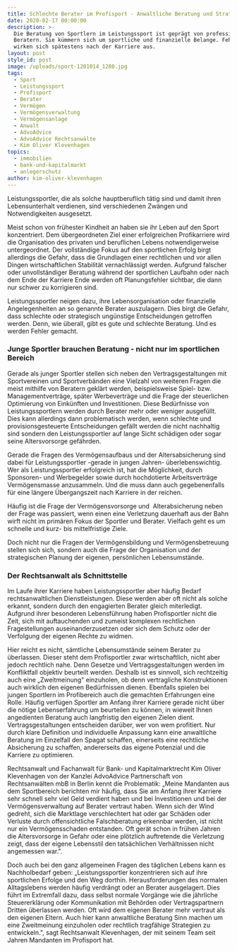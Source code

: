 ```yaml
---
title: Schlechte Berater im Profisport - Anwaltliche Beratung und Strategien
date: 2020-02-17 00:00:00
description: >-
  Die Beratung von Sportlern im Leistungssport ist geprägt von professionellen
  Beratern. Sie kümmern sich um sportliche und finanzielle Belange. Fehler
  wirken sich spätestens nach der Karriere aus.
layout: post
style_id: post
image: /uploads/sport-1201014_1280.jpg
tags:
  - Sport
  - Leistungssport
  - Profisport
  - Berater
  - Vermögen
  - Vermögensverwaltung
  - Vermögensanlage
  - Anwalt
  - AdvoAdvice
  - AdvoAdvice Rechtsanwälte
  - Kim Oliver Klevenhagen
topics:
  - immobilien
  - bank-und-kapitalmarkt
  - anlegerschutz
author: kim-oliver-klevenhagen
---
```

Leistungssportler, die als solche hauptberuflich tätig sind und damit ihren Lebensunterhalt verdienen, sind verschiedenen Zwängen und Notwendigkeiten ausgesetzt.

Meist schon von frühester Kindheit an haben sie ihr Leben auf den Sport konzentriert. Dem übergeordneten Ziel einer erfolgreichen Profikarriere wird die Organisation des privaten und beruflichen Lebens notwendigerweise untergeordnet. Der vollständige Fokus auf den sportlichen Erfolg birgt allerdings die Gefahr, dass die Grundlagen einer rechtlichen und vor allen Dingen wirtschaftlichen Stabilität vernachlässigt werden. Aufgrund falscher oder unvollständiger Beratung während der sportlichen Laufbahn oder nach dem Ende der Karriere Ende werden oft Planungsfehler sichtbar, die dann nur schwer zu korrigieren sind.

Leistungssportler neigen dazu, ihre Lebensorganisation oder finanzielle Angelegenheiten an so genannte Berater auszulagern. Dies birgt die Gefahr, dass schlechte oder strategisch ungünstige Entscheidungen getroffen werden. Denn, wie überall, gibt es gute und schlechte Beratung. Und es werden Fehler gemacht.

### Junge Sportler brauchen Beratung - nicht nur im sportlichen Bereich&nbsp;

Gerade als junger Sportler stellen sich neben den Vertragsgestaltungen mit Sportvereinen und Sportverbänden eine Vielzahl von weiteren Fragen die meist mithilfe von Beratern geklärt werden, beispielsweise Spiel- bzw. Managementverträge, später Werbeverträge und die Frage der steuerlichen Optimierung von Einkünften und Investitionen. Diese Bedürfnisse von Leistungssportlern werden durch Berater mehr oder weniger ausgefüllt. Dies kann allerdings dann problematisch werden, wenn schlechte und provisionsgesteuerte Entscheidungen gefällt werden die nicht nachhaltig sind sondern den Leistungssportler auf lange Sicht schädigen oder sogar seine Altersvorsorge gefährden.

Gerade die Fragen des Vermögensaufbaus und der Altersabsicherung sind dabei für Leistungssportler -gerade in jungen Jahren- überlebenswichtig. Wer als Leistungssportler erfolgreich ist, hat die Möglichkeit, durch Sponsoren- und Werbegelder sowie durch hochdotierte Arbeitsverträge Vermögensmasse anzusammeln. Und die muss dann auch gegebenenfalls für eine längere Übergangszeit nach Karriere in der reichen.

Häufig ist die Frage der Vermögensvorsorge und&nbsp; Alterabsicherung neben der Frage was passiert, wenn einen eine Verletzung dauerhaft aus der Bahn wirft nicht im primären Fokus der Sportler und Berater. Vielfach geht es um schnelle und kurz- bis mittelfristige Ziele.

Doch nicht nur die Fragen der Vermögensbildung und Vermögensbetreuung stellen sich sich, sondern auch die Frage der Organisation und der strategischen Planung der eigenen, persönlichen Lebensumstände.

### Der Rechtsanwalt als Schnittstelle

Im Laufe ihrer Karriere haben Leistungssportler aber häufig Bedarf rechtsanwaltlichen Dienstleistungen. Diese werden aber oft nicht als solche erkannt, sondern durch den engagierten Berater gleich miterledigt. Aufgrund ihrer besonderen Lebensführung haben Profisportler nicht die Zeit, sich mit auftauchenden und zumeist komplexen rechtlichen Fragestellungen auseinanderzusetzen oder sich dem Schutz oder der Verfolgung der eigenen Rechte zu widmen.

Hier reicht es nicht, sämtliche Lebensumstände seinem Berater zu überlassen. Dieser steht dem Profisportler zwar wirtschaftlich, nicht aber jedoch rechtlich nahe. Denn Gesetze und Vertragsgestaltungen werden im Konfliktfall objektiv beurteilt werden. Deshalb ist es sinnvoll, sich rechtzeitig auch eine „Zweitmeinung" einzuholen, ob denn vertragliche Konstruktionen auch wirklich den eigenen Bedürfnissen dienen. Ebenfalls spielen bei jungen Sportlern im Profibereich auch die gemachten Erfahrungen eine Rolle. Häufig verfügen Sportler am Anfang ihrer Karriere gerade nicht über die nötige Lebenserfahrung um beurteilen zu können, in wieweit Ihnen angedienten Beratung auch langfristig den eigenen Zielen dient. Vertragsgestaltungen entscheiden darüber, wer von wem profitiert. Nur durch klare Definition und individuelle Anpassung kann eine anwaltliche Beratung im Einzelfall den Spagat schaffen, einerseits eine rechtliche Absicherung zu schaffen, andererseits das eigene Potenzial und die Karriere zu optimieren.

Rechtsanwalt und Fachanwalt für Bank- und Kapitalmarktrecht Kim Oliver Klevenhagen von der Kanzlei AdvoAdvice Partnerschaft von Rechtsanwälten mbB in Berlin kennt die Problematik: „Meine Mandanten aus dem Sportbereich berichten mir häufig, dass Sie am Anfang ihrer Karriere sehr schnell sehr viel Geld verdient haben und bei Investitionen und bei der Vermögensverwaltung auf Berater vertraut haben. Wenn sich der Wind gedreht, sich die Marktlage verschlechtert hat oder gar Schäden oder Verluste durch offensichtliche Falschberatung erkennbar werden, ist nicht nur ein Vermögensschaden entstanden. Oft gerät schon in frühen Jahren die Altersvorsorge in Gefahr oder eine plötzlich auftretende die Verletzung zeigt, dass der eigene Lebensstil den tatsächlichen Verhältnissen nicht angemessen war.".

Doch auch bei den ganz allgemeinen Fragen des täglichen Lebens kann es Nachholbedarf geben: „Leistungssportler konzentrieren sich auf ihre sportlichen Erfolge und den Weg dorthin. Herausforderungen des normalen Alltagslebens werden häufig verdrängt oder an Berater ausgelagert. Dies führt im Extremfall dazu, dass selbst normale Vorgänge wie die jährliche Steuererklärung oder Kommunikation mit Behörden oder Vertragspartnern Dritten überlassen werden. Oft wird dem eigenen Berater mehr vertraut als den eigenen Eltern. Auch hier kann anwaltliche Beratung Sinn machen um eine Zweitmeinung einzuholen oder rechtlich tragfähige Strategien zu entwickeln.", sagt Rechtsanwalt Klevenhagen, der mit seinem Team seit Jahren Mandanten im Profisport hat.